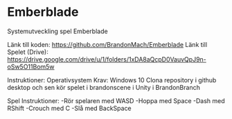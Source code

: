 # Emberblade
Systemutveckling spel Emberblade

Länk till koden:
https://github.com/BrandonMach/Emberblade
Länk till Spelet (Drive):
https://drive.google.com/drive/u/1/folders/1xDA8aQcpD0VauvQpJ9n-oSw5O11Bom5w

Instruktioner: 
Operativsystem Krav: Windows 10
Clona repository i github desktop och sen
kör spelet i brandonscene i Unity i BrandonBranch

Spel Instruktioner:
-Rör spelaren med WASD
-Hoppa med Space 
-Dash med RShift 
-Crouch med C
-Slå med BackSpace